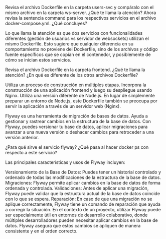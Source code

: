 Revisa el archivo Dockerfile en la carpeta users-svc y compáralo con el mismo archivo en la carpeta ws-server. ¿Qué te llama la atención? Ahora revisa la sentencia command para los respectivos servicios en el archivo docker-compose.yml. ¿Qué concluyes?


Lo que llama la atención es que dos servicios con funcionalidades diferentes (gestión de usuarios vs servidor de websockets) utilizan el mismo Dockerfile. Esto sugiere que cualquier diferencia en su comportamiento no proviene del Dockerfile, sino de los archivos y código fuente específicos que se copian en el contenedor, y posiblemente de cómo se inician estos servicios.

Revisa el archivo Dockerfile en la carpeta frontend. ¿Qué te llama la atención? ¿En qué es diferente de los otros archivos Dockerfile?


Utiliza un proceso de construcción en múltiples etapas.
Incorpora la construcción de una aplicación frontend y luego su despliegue usando Nginx.
Utiliza una versión diferente de Node.js.
En lugar de simplemente preparar un entorno de Node.js, este Dockerfile también se preocupa por servir la aplicación a través de un servidor web (Nginx).

Flyway es una herramienta de migración de bases de datos. Ayuda a gestionar y rastrear cambios en la estructura de la base de datos. Con Flyway, puedes versionar tu base de datos, aplicar migraciones para avanzar a una nueva versión o deshacer cambios para retroceder a una versión anterior.

¿Para qué sirve el servicio flyway? ¿Qué pasa al hacer docker ps con respecto a este servicio?

Las principales características y usos de Flyway incluyen:

Versionamiento de la Base de Datos: Puedes tener un historial controlado y ordenado de todas las modificaciones de la estructura de la base de datos.
Migraciones: Flyway permite aplicar cambios en la base de datos de forma ordenada y controlada.
Validaciones: Antes de aplicar una migración, Flyway puede validar que la estructura actual de la base de datos coincide con lo que se espera.
Reparación: En caso de que una migración no se aplique correctamente, Flyway tiene un comando de reparación que ayuda a corregir la situación.
En el contexto de un proyecto, utilizar Flyway puede ser especialmente útil en entornos de desarrollo colaborativo, donde múltiples desarrolladores pueden necesitar aplicar cambios en la base de datos. Flyway asegura que estos cambios se apliquen de manera consistente y en el orden correcto.